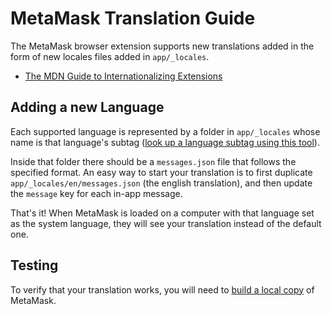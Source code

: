 # MetaMask Translation Guide

The MetaMask browser extension supports new translations added in the form of new locales files added in `app/_locales`.

- [The MDN Guide to Internationalizing Extensions](https://developer.mozilla.org/en-US/Add-ons/WebExtensions/Internationalization)

## Adding a new Language

Each supported language is represented by a folder in `app/_locales` whose name is that language's subtag ([look up a language subtag using this tool](https://r12a.github.io/app-subtags/)).

Inside that folder there should be a `messages.json` file that follows the specified format. An easy way to start your translation is to first duplicate `app/_locales/en/messages.json` (the english translation), and then update the `message` key for each in-app message.

That's it! When MetaMask is loaded on a computer with that language set as the system language, they will see your translation instead of the default one.

## Testing

To verify that your translation works, you will need to [build a local copy](https://github.com/MetaMask/metamask-extension#building-locally) of MetaMask.

